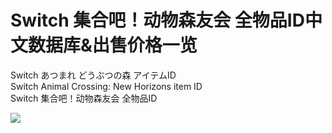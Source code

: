 # Switch 集合吧！动物森友会 全物品ID中文数据库&出售价格一览
Switch あつまれ どうぶつの森 アイテムID<br>
Switch Animal Crossing: New Horizons item ID<br>
Switch 集合吧！动物森友会 全物品ID<br>

<img src="https://i.imgur.com/iXLxgfB.png">
